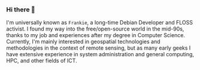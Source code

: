 ### Hi there 👋

I'm universally known as `Frankie`, a long-time Debian Developer and FLOSS activist. 
I found my way into the free/open-source world in the mid-90s, thanks to my job and experiences after my degree in Computer Science.
Currently, I'm mainly interested in geospatial technologies and methodologies in the context of remote sensing, but as many early geeks
I have extensive experience in system administration and general computing, HPC, and other fields of ICT.

<!--
<a rel="me" href="https://floss.social/@gisgeek">Mastodon</a>
**fpl/fpl** is a ✨ _special_ ✨ repository because its `README.md` (this file) appears on your GitHub profile.
Here are some ideas to get you started:

- 🔭 I’m currently working on ...
- 🌱 I’m currently learning ...
- 👯 I’m looking to collaborate on ...
- 🤔 I’m looking for help with ...
- 💬 Ask me about ...
- 📫 How to reach me: ...
- 😄 Pronouns: ...
- ⚡ Fun fact: ...
-->

